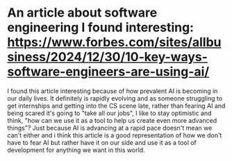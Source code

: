 # An article about software engineering I found interesting: https://www.forbes.com/sites/allbusiness/2024/12/30/10-key-ways-software-engineers-are-using-ai/

I found this article interesting because of how prevalent AI is becoming in our daily lives. It definitely is rapidly evolving and as someone struggling to get internships and getting into the CS scene late, rather than fearing AI and being scared it's going to "take all our jobs", I like to stay optimistic and think, "how can we use it as a tool to help us create even more advanced things"? Just because AI is advancing at a rapid pace doesn't mean we can't either and i think this article is a good representation of how we don't have to fear AI but rather have it on our side and use it as a tool of development for anything we want in this world. 
